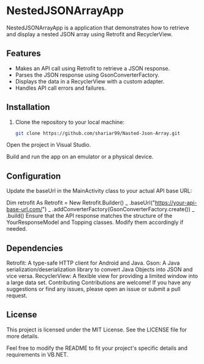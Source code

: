 # NestedJSONArrayApp



NestedJSONArrayApp is a  application that demonstrates how to retrieve and display a nested JSON array using Retrofit and RecyclerView.

## Features

- Makes an API call using Retrofit to retrieve a JSON response.
- Parses the JSON response using GsonConverterFactory.
- Displays the data in a RecyclerView with a custom adapter.
- Handles API call errors and failures.

## Installation

1. Clone the repository to your local machine:

   ```bash
   git clone https://github.com/shariar99/Nasted-Json-Array.git
Open the project in Visual Studio.

Build and run the app on an emulator or a physical device.

## Configuration
Update the baseUrl in the MainActivity class to your actual API base URL:


Dim retrofit As Retrofit = New Retrofit.Builder() _
    .baseUrl("https://your-api-base-url.com/") _
    .addConverterFactory(GsonConverterFactory.create()) _
    .build()
Ensure that the API response matches the structure of the YourResponseModel and Topping classes. Modify them accordingly if needed.

## Dependencies
Retrofit: A type-safe HTTP client for Android and Java.
Gson: A Java serialization/deserialization library to convert Java Objects into JSON and vice versa.
RecyclerView: A flexible view for providing a limited window into a large data set.
Contributing
Contributions are welcome! If you have any suggestions or find any issues, please open an issue or submit a pull request.

## License
This project is licensed under the MIT License. See the LICENSE file for more details.

Feel free to modify the README to fit your project's specific details and requirements in VB.NET.

